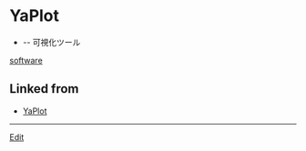 # YaPlot


* [](https://github.com[vitroid](vitroid.md)[YaPlot](YaPlot.md)) -- 可視化ツール

[software](software.md) 


## Linked from

* [YaPlot](YaPlot.md)


----
[Edit](https://github.com/vitroid/vitroid.github.io/edit/master/MD/YaPlot.md)
